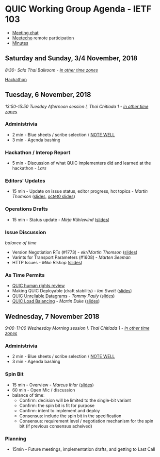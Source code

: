 # QUIC Working Group Agenda - IETF 103

* [Meeting chat](xmpp:quic@jabber.ietf.org?join)
* [Meetecho](http://www.meetecho.com/ietf103/quic) remote participation
* [Minutes](http://etherpad.tools.ietf.org:9000/p/notes-ietf-103-quic)



## Saturday and Sunday, 3/4 November, 2018

*8:30- Sala Thai Ballroom - [in other time zones](https://www.timeanddate.com/worldclock/fixedtime.html?msg=QUIC+WG+Meeting&iso=20181103T0830&p1=28&ah=10)*

[Hackathon](https://trac.ietf.org/trac/ietf/meeting/wiki/103hackathon)

## Tuesday, 6 November, 2018

*13:50-15:50	Tuesday Afternoon session I, Thai Chitlada 1 - [in other time zones](https://www.timeanddate.com/worldclock/fixedtime.html?msg=QUIC+WG+Meeting&iso=20181106T1350&p1=28&ah=2)*

### Administrivia

* 2 min - Blue sheets / scribe selection / [NOTE WELL](https://www.ietf.org/about/note-well.html)
* 3 min - Agenda bashing

### Hackathon / Interop Report

* 5 min - Discussion of what QUIC implementers did and learned at the hackathon - *Lars*

### Editors' Updates

* 15 min - Update on issue status, editor progress, hot topics - *Martin Thomson* ([slides](https://github.com/quicwg/wg-materials/blob/master/ietf103/editors.pdf), [octet0 slides](https://github.com/quicwg/wg-materials/blob/master/ietf103/octet0.pdf))

### Operations Drafts

* 15 min - Status update - *Mirja Kühlewind* ([slides](https://github.com/quicwg/wg-materials/blob/master/ietf103/ops-drafts-ietf103.pdf))

### Issue Discussion

*balance of time*

* Version Negotiation RTs (#1773) - *ekr/Martin Thomson* ([slides](https://github.com/quicwg/wg-materials/blob/master/ietf103/vn.pdf))
* Varints for Transport Parameters (#1608) - *Marten Seeman*
* HTTP Issues - *Mike Bishop* ([slides](https://github.com/quicwg/wg-materials/blob/master/ietf103/http.pdf))

### As Time Permits

* [QUIC human rights review](https://tools.ietf.org/html/draft-martini-hrpc-quichr-00)
* Making QUIC Deployable (draft stability) - *Ian Swett* ([slides](https://github.com/quicwg/wg-materials/blob/master/ietf103/Making%20QUIC%20Deployable.pdf))
* [QUIC Unreliable Datagrams](https://tools.ietf.org/html/draft-pauly-quic-datagram-00) - *Tommy Pauly* ([slides](https://github.com/quicwg/wg-materials/blob/master/ietf103/IETF103-QUIC-Datagram.pdf))
* [QUIC Load Balancing](https://tools.ietf.org/html/draft-duke-quic-load-balancers-02) - *Martin Duke* ([slides](https://github.com/quicwg/wg-materials/blob/master/ietf103/quic-lb.pdf))


## Wednesday, 7 November 2018

*9:00-11:00	Wednesday Morning session I, Thai Chitlada 1 - [in other time zones](https://www.timeanddate.com/worldclock/fixedtime.html?msg=QUIC+WG+Meeting&iso=20181107T09&p1=28&ah=2)*

### Administrivia

* 2 min - Blue sheets / scribe selection / [NOTE WELL](https://www.ietf.org/about/note-well.html)
* 3 min - Agenda bashing

### Spin Bit

* 15 min - Overview - *Marcus Ihlar* ([slides](https://github.com/quicwg/wg-materials/blob/master/ietf103/spin_summary.pdf))
* 60 min - Open Mic / discussion
* balance of time:
  * Confirm: decision will be limited to the single-bit variant
  * Confirm: the spin bit is fit for purpose
  * Confirm: intent to implement and deploy
  * Consensus: include the spin bit in the specification
  * Consensus: requirement level / negotiation mechanism for the spin bit (if previous consensus acheived)


### Planning

* 15min - Future meetings, implementation drafts, and getting to Last Call
